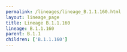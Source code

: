 ```yaml
---
permalink: /lineages/lineage_B.1.1.160.html
layout: lineage_page
title: Lineage B.1.1.160
lineage: B.1.1.160
parent: B.1.1
children: ['B.1.1.160']
---
```

